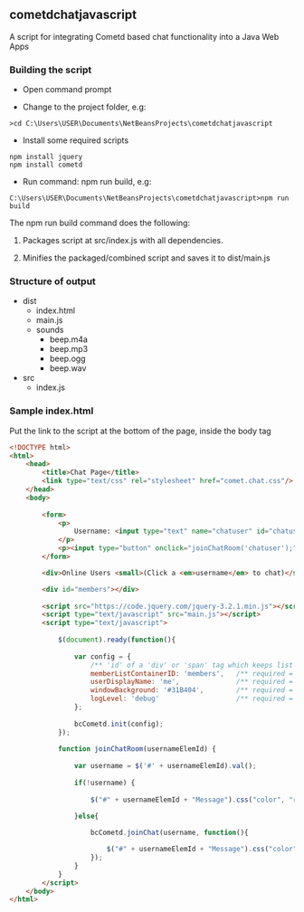 ## cometdchatjavascript

A script for integrating Cometd based chat functionality into a Java Web Apps

### Building the script

- Open command prompt

- Change to the project folder, e.g:

```
>cd C:\Users\USER\Documents\NetBeansProjects\cometdchatjavascript
```

- Install some required scripts

```
npm install jquery
npm install cometd
```

- Run command: npm run build, e.g:

```
C:\Users\USER\Documents\NetBeansProjects\cometdchatjavascript>npm run build
```

The npm run build command does the following:

1. Packages script at src/index.js with all dependencies.

2. Minifies the packaged/combined script and saves it to dist/main.js

### Structure of output

- dist
    - index.html
    - main.js
    - sounds
        - beep.m4a
        - beep.mp3
        - beep.ogg
        - beep.wav
- src
    - index.js

### Sample index.html 
Put the link to the script at the bottom of the page, inside the body tag

```html
<!DOCTYPE html>
<html>
    <head>
        <title>Chat Page</title>
        <link type="text/css" rel="stylesheet" href="comet.chat.css"/>
    </head>
    <body>
        
        <form>
            <p>
                Username: <input type="text" name="chatuser" id="chatuser"/><span id="chatuserMessage"></span>
            </p>
            <p><input type="button" onclick="joinChatRoom('chatuser');" value="Join Chat"></p>
        </form>

        <div>Online Users <small>(Click a <em>username</em> to chat)</small></div>

        <div id="members"></div>
        
        <script src="https://code.jquery.com/jquery-3.2.1.min.js"></script>
        <script type="text/javascript" src="main.js"></script>
        <script type="text/javascript">
            
            $(document).ready(function(){ 
                
                var config = {
                    /** 'id' of a 'div' or 'span' tag which keeps list of online users */
                    memberListContainerID: 'members',   /** required = false, text */
                    userDisplayName: 'me',              /** required = false, text */
                    windowBackground: '#31B404',        /** required = false, color */
                    logLevel: 'debug'                   /** required = false, [warn|info|debug], default=info */
                };
                
                bcCometd.init(config);
            });
            
            function joinChatRoom(usernameElemId) {
                
                var username = $('#' + usernameElemId).val();
                
                if(!username) {
                    
                    $("#" + usernameElemId + "Message").css("color", "red").val("Invalid username");

                }else{
                
                    bcCometd.joinChat(username, function(){

                        $("#" + usernameElemId + "Message").css("color", "green").val("Successfully joined chat as: " + username);
                    });
                }
            }
        </script>
    </body>
</html>
```

